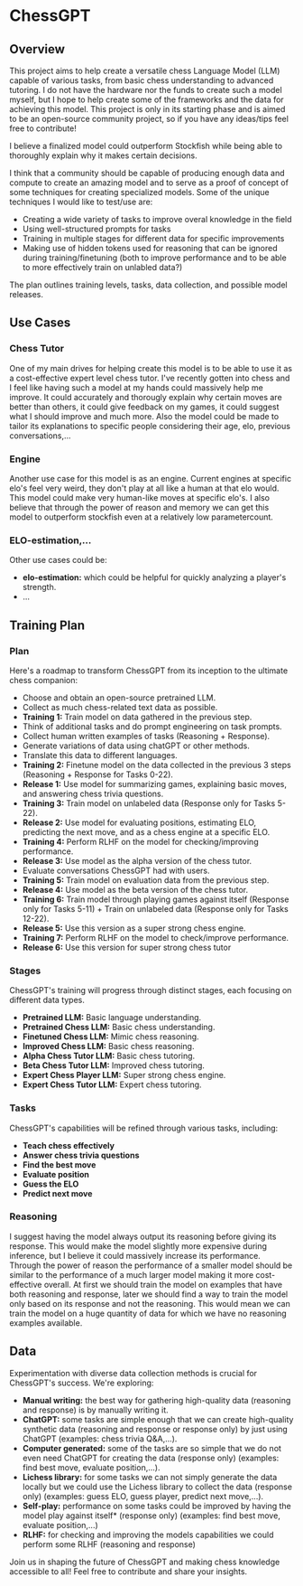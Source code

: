 # ChessGPT

## Overview
This project aims to help create a versatile chess Language Model (LLM) capable of various tasks, from basic chess understanding to advanced tutoring.
I do not have the hardware nor the funds to create such a model myself, but I hope to help create some of the frameworks and the data for achieving this model. 
This project is only in its starting phase and is aimed to be an open-source community project, so if you have any ideas/tips feel free to contribute!

I believe a finalized model could outperform Stockfish while being able to thoroughly explain why it makes certain decisions. 

I think that a community should be capable of producing enough data and compute to create an amazing model and to serve as a proof of concept of some techniques for creating specialized models.
Some of the unique techniques I would like to test/use are:
 - Creating a wide variety of tasks to improve overal knowledge in the field
 - Using well-structured prompts for tasks
 - Training in multiple stages for different data for specific improvements
 - Making use of hidden tokens used for reasoning that can be ignored during training/finetuning (both to improve performance and to be able to more effectively train on unlabled data?)

The plan outlines training levels, tasks, data collection, and possible model releases. 

## Use Cases

### Chess Tutor
One of my main drives for helping create this model is to be able to use it as a cost-effective expert level chess tutor. 
I've recently gotten into chess and I feel like having such a model at my hands could massively help me improve.
It could accurately and thorougly explain why certain moves are better than others, it could give feedback on my games, it could suggest what I should improve and much more.
Also the model could be made to tailor its explanations to specific people considering their age, elo, previous conversations,...

### Engine
Another use case for this model is as an engine.
Current engines at specific elo's feel very weird, they don't play at all like a human at that elo would.
This model could make very human-like moves at specific elo's.
I also believe that through the power of reason and memory we can get this model to outperform stockfish even at a relatively low parametercount.

### ELO-estimation,...
Other use cases could be:
- **elo-estimation:** which could be helpful for quickly analyzing a player's strength.
- ...

## Training Plan

### Plan
Here's a roadmap to transform ChessGPT from its inception to the ultimate chess companion:
- Choose and obtain an open-source pretrained LLM.
- Collect as much chess-related text data as possible.
- **Training 1:** Train model on data gathered in the previous step.
- Think of additional tasks and do prompt engineering on task prompts.
- Collect human written examples of tasks (Reasoning + Response).
- Generate variations of data using chatGPT or other methods.
- Translate this data to different languages.
- **Training 2:** Finetune model on the data collected in the previous 3 steps (Reasoning + Response for Tasks 0-22).
- **Release 1:** Use model for summarizing games, explaining basic moves, and answering chess trivia questions.
- **Training 3:** Train model on unlabeled data (Response only for Tasks 5-22).
- **Release 2:** Use model for evaluating positions, estimating ELO, predicting the next move, and as a chess engine at a specific ELO.
- **Training 4:** Perform RLHF on the model for checking/improving performance.
- **Release 3:** Use model as the alpha version of the chess tutor.
- Evaluate conversations ChessGPT had with users.
- **Training 5:** Train model on evaluation data from the previous step.
- **Release 4:** Use model as the beta version of the chess tutor.
- **Training 6:** Train model through playing games against itself (Response only for Tasks 5-11) + Train on unlabeled data (Response only for Tasks 12-22).
- **Release 5:** Use this version as a super strong chess engine.
- **Training 7:** Perform RLHF on the model to check/improve performance.
- **Release 6:** Use this version for super strong chess tutor

### Stages
ChessGPT's training will progress through distinct stages, each focusing on different data types.
- **Pretrained LLM:** Basic language understanding.
- **Pretrained Chess LLM:** Basic chess understanding.
- **Finetuned Chess LLM:** Mimic chess reasoning.
- **Improved Chess LLM:** Basic chess reasoning.
- **Alpha Chess Tutor LLM:** Basic chess tutoring.
- **Beta Chess Tutor LLM:** Improved chess tutoring.
- **Expert Chess Player LLM:** Super strong chess engine.
- **Expert Chess Tutor LLM:** Expert chess tutoring.

### Tasks
ChessGPT's capabilities will be refined through various tasks, including:
- **Teach chess effectively**
- **Answer chess trivia questions**
- **Find the best move**
- **Evaluate position**
- **Guess the ELO**
- **Predict next move**

### Reasoning
I suggest having the model always output its reasoning before giving its response. 
This would make the model slightly more expensive during inference, but I believe it could massively increase its performance.
Through the power of reason the performance of a smaller model should be similar to the performance of a much larger model making it more cost-effective overall.
At first we should train the model on examples that have both reasoning and response, later we should find a way to train the model only based on its response and not the reasoning.
This would mean we can train the model on a huge quantity of data for which we have no reasoning examples available.

## Data
Experimentation with diverse data collection methods is crucial for ChessGPT's success. We're exploring:
- **Manual writing:** the best way for gathering high-quality data (reasoning and response) is by manually writing it.
- **ChatGPT:** some tasks are simple enough that we can create high-quality synthetic data (reasoning and response or response only) by just using ChatGPT (examples: chess trivia Q&A,...).
- **Computer generated:** some of the tasks are so simple that we do not even need ChatGPT for creating the data (response only) (examples: find best move, evaluate position,...).
- **Lichess library:** for some tasks we can not simply generate the data locally but we could use the Lichess library to collect the data (response only) (examples: guess ELO, guess player, predict next move,...).
- **Self-play:** performance on some tasks could be improved by having the model play against itself* (response only) (examples: find best move, evaluate position,...)
- **RLHF:** for checking and improving the models capabilities we could perform some RLHF (reasoning and response)


Join us in shaping the future of ChessGPT and making chess knowledge accessible to all! Feel free to contribute and share your insights.

